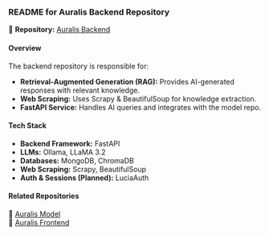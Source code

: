

### **README for Auralis Backend Repository**  
📌 **Repository:** [Auralis Backend](https://github.com/NIVISH24/auralis-backend)  

#### **Overview**  
The backend repository is responsible for:  
- **Retrieval-Augmented Generation (RAG):** Provides AI-generated responses with relevant knowledge.  
- **Web Scraping:** Uses Scrapy & BeautifulSoup for knowledge extraction.  
- **FastAPI Service:** Handles AI queries and integrates with the model repo.  

#### **Tech Stack**  
- **Backend Framework:** FastAPI  
- **LLMs:** Ollama, LLaMA 3.2  
- **Databases:** MongoDB, ChromaDB  
- **Web Scraping:** Scrapy, BeautifulSoup  
- **Auth & Sessions (Planned):** LuciaAuth  


#### **Related Repositories**  
🔗 [Auralis Model](https://github.com/NIVISH24/auralis-model)  
🔗 [Auralis Frontend](https://github.com/NIVISH24/auralis-frontend)  
